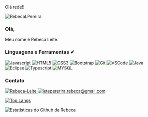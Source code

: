 Olá rede!!
<p align = "left"> <img src = "https://komarev.com/ghpvc/?username=RebecaLPereira&label=Profile%20views&color=0e75b6&style=flat" alt = "RebecaLPereira" /> </p>

### Olá, 
Meu nome é Rebeca Leite.

### Linguagens e Ferramentas ✔
<p> 
  
  <img src="https://img.shields.io/badge/JavaScript-323330?style=for-the-badge&logo=javascript&logoColor=F7DF1E" alt="Javascript" /> 
  <img src="https://img.shields.io/badge/HTML5-E34F26?style=for-the-badge&logo=html5&logoColor=white" alt="HTML5" />
  <img src="https://img.shields.io/badge/CSS3-1572B6?style=for-the-badge&logo=css3&logoColor=white" alt="CSS3" /> 
  <img src="https://img.shields.io/badge/Bootstrap-563D7C?style=for-the-badge&logo=bootstrap&logoColor=white" alt="Bootstrap" />
  <img src="https://img.shields.io/badge/Git-F05032?style=for-the-badge&logo=git&logoColor=white" alt="Git" />
  <img src="https://img.shields.io/badge/Visual_Studio_Code-0078D4?style=for-the-badge&logo=visual%20studio%20code&logoColor=white" alt="VSCode" />
  <img src="http://img.shields.io/badge/Java-ED8B00?style=for-the-badge&logo=java&logoColor=white" alt="Java" />
  <img src="https://img.shields.io/badge/Eclipse-2C2255?style=for-the-badge&logo=eclipse&logoColor=white" alt="Eclipse" />
<img src="https://img.shields.io/badge/TypeScript-007ACC?style=for-the-badge&logo=typescript&logoColor=white" alt="Typescript" />
	<img src="https://img.shields.io/badge/MySQL-00000F?style=for-the-badge&logo=mysql&logoColor=white" alt="MYSQL" />

  <!--<img src="https://img.shields.io/badge/Spring-6DB33F?style=for-the-badge&logo=spring&logoColor=white" alt="Spring" />
  <img src="https://img.shields.io/badge/Heroku-430098?style=for-the-badge&logo=heroku&logoColor=white" alt="Heroku" />
  <img src="https://img.shields.io/badge/Postman-FF6C37?style=for-the-badge&logo=Postman&logoColor=white" alt="Postman" />
  
  <img src="https://img.shields.io/badge/Angular-DD0031?style=for-the-badge&logo=angular&logoColor=white" alt="Angular" />-->
</p>

### Contato
<p align = "left">
  <a href="https://www.linkedin.com/in/rebecaleitepereira" target="_blank">
    <img src = "https://img.shields.io/badge/LinkedIn-0077B5?style=for-the-badge&logo=linkedin&logoColor=white" alt = "Rebeca-Leite" />
  </a> 
  <a href="mailto:leitepereira.rebeca@gmail.com" target="_blank">
    <img src="https://img.shields.io/badge/Gmail-D14836?style=for-the-badge&logo=gmail&logoColor=white" alt = "letepererira.rebeca@gmail.com">
  <a/>
</p>
	
[![Top Langs](https://github-readme-stats.vercel.app/api/top-langs/?username=RebecaLPereira&hide=php&langs_count=4&layout=compact)](https://github.com/anuraghazra/github-readme-stats)

	
![Estatísticas do Github da Rebeca](https://github-readme-stats.vercel.app/api?username=RebecaLPereira&show_icons=true&theme=radical&hide=prs,issues,contribs)
